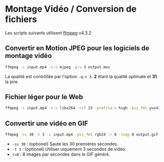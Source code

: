 # Montage Vidéo / Conversion de fichiers

Les scripts suivants utilisent [ffmpeg](https://ffmpeg.org/ffmpeg.html) v4.3.2

## Convertir en Motion JPEG pour les logiciels de montage vidéo

```bash
ffmpeg -i input.mp4 -c:v mjpeg -q:v 3 output.mov
```

La qualité est contrôllée par l'option `-q:v 3`. __2__ étant la qualité optimale et __31__ la pire.

## Fichier léger pour le Web

```bash
ffmpeg -i input.mp4 -c:v libx264 -crf 23 -profile:v high -pix_fmt yuv420p -color_primaries 1 -color_trc 1 -colorspace 1 -movflags +faststart output.mp4
```

## Convertir une vidéo en GIF

```bash
ffmpeg -ss 30 -t 3 -i input.mp4 -pix_fmt rgb24 -r 8 -loop 0 output.gif
```

* `-ss 30` : (optionel) Saute les 30 premières secondes.
* `-t 3` : (optionel) Utiliser uiquement 3 secondes de vidéo.
* `r=8` : 8 images par secondes dans le GIF généré.


